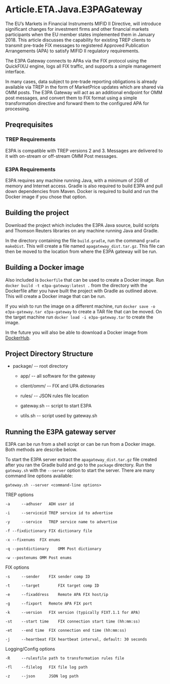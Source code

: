 # Article.ETA.Java.E3PAGateway

The EU’s Markets in Financial Instruments MIFID II Directive, will introduce significant changes for investment firms and other financial markets participants when the EU member states implemented them in January 2018. This article discusses the capability for existing TREP clients to transmit pre-trade FIX messages to registered Approved Publication Arrangements (APA) to satisfy MIFID II regulatory requirements.

The E3PA Gateway connects to APAs via the FIX protocol using the QuickFIX/J engine, logs all FIX traffic, and supports a simple management interface.

In many cases, data subject to pre-trade reporting obligations is already available via TREP in the form of MarketPrice updates which are shared via OMM posts. The E3PA Gateway will act as an additional endpoint for OMM post messages, and convert them to FIX format using a simple transformation directive and forward them to the configured APA for processing.

## Preqrequisites

### TREP Requirements
E3PA is compatible with TREP versions 2 and 3. Messages are delivered to it with on-stream or off-stream OMM Post messages.

### E3PA Requirements
E3PA requires any machine running Java, with a minimum of 2GB of memory and Internet access. Gradle is also required to build E3PA and pull down dependencies from Maven. Docker is required to build and run the Docker image if you chose that option.

## Building the project
Download the project which includes the E3PA Java source, build scripts and Thomson Reuters libraries on any machine running Java and Gradle.

In the directory containing the file `build.gradle`, run the command `gradle makeDist`. This will create a file named `apagateway_dist.tar.gz`. This file can then be moved to the location from where the E3PA gateway will be run.

## Building a Docker image
Also included is `Dockerfile` that can be used to create a Docker image. Run `docker build -t e3pa-gateway:latest .` from the directory with the Dockerfile after you have built the project with Gradle as outlined above. This will create a Docker image that can be run.

If you wish to run the image on a different machine, run `docker save -o e3pa-gateway.tar e3pa-gateway` to create a TAR file that can be moved. On the target machine run `docker load -i e3pa-gateway.tar` to create the image.

In the future you will also be able to download a Docker image from [DockerHub](https://hub.docker.com/).

## Project Directory Structure
* package/ -- root directory

  * app/ -- all software for the gateway   

  * client/omm/ -- FIX and UPA dictionaries

  * rules/ -- JSON rules file location

  * gateway.sh -- script to start E3PA 

  * utils.sh -- script used by gateway.sh 

## Running the E3PA gateway server
E3PA can be run from a shell script or can be run from a Docker image. Both methods are describe below.

To start the E3PA server extract the `apagateway_dist.tar.gz` file created after you ran the Gradle build and go to the `package` directory. Run the `gateway.sh` with the `--server` option to start the server. There are many command line options available:

`gateway.sh --server <command-line options>`

TREP options

`-a 	--adhuser	ADH user id`

`-i 	--serviceid	TREP service id to advertise`

`-y 	--service	TREP service name to advertise`

`-f	--fixdictionary	FIX dictionary file`

`-x	--fixenums	FIX enums`

`-q	--postdictionary	OMM Post dictionary`

`-w	--postenums	OMM Post enums`

FIX options

`-s 	--sender	FIX sender comp ID`

`-t 	--target		FIX target comp ID`

`-e 	--fixaddress	Remote APA FIX host/ip`

`-g 	--fixport	Remote APA FIX port`

`-k 	--version	FIX version (typically FIXT.1.1 for APA)`

`-st 	--start time	FIX connection start time (hh:mm:ss)`

`-et 	--end time	FIX connection end time (hh:mm:ss)`

`-j 	--heartbeat	FIX heartbeat interval, default: 30 seconds`

Logging/Config options

`-R 	--rulesfile	path to transformation rules file`

`-fl 	--filelog	FIX file log path`

`-z 	--json		JSON log path`


